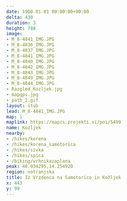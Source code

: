 ```yaml
---
date: 1900-01-01 00:00:00+00:00
delta: 430
duration: 3
height: 788
image:
- M_8-4841_IMG.JPG
- M_8-4836_IMG.JPG
- M_8-4837_IMG.JPG
- M_8-4841_IMG.JPG
- M_8-4840_IMG.JPG
- M_8-4842_IMG.JPG
- M_8-4843_IMG.JPG
- M_8-4849_IMG.JPG
- M_8-4844_IMG.JPG
- Razgled_Kozljek.jpg
- mapgps.jpg
- path_1.gif
layout: stub
lead: M_8-4841_IMG.JPG
map: 1
maplink: https://mapzs.projekti.si/poi/5499
name: Kozljek
nearby:
- /hikes/korena
- /hikes/korena_samotorica
- /hikes/sivka
- /hikes/spica
- /biking/vrhnikazaplana
peak: 46.034295,14.254920
region: notranjska
title: Iz Vrzdenca na Samotorico in Kožljek
x: 443
y: 99
---
```

